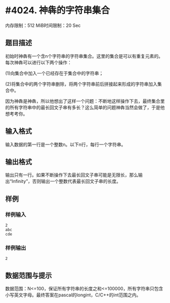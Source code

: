 # #4024. 神犇的字符串集合

内存限制：512 MiB时间限制：20 Sec

## 题目描述

初始时神犇有一个含n个字符串的字符串集合。这里的集合是可以有重复元素的。每次神犇可以进行以下两个操作：

(1)向集合中加入一个已经存在于集合中的字符串；

(2)将集合中的两个字符串删除，将两个字符串前后拼接起来形成的字符串加入集合中。

因为神犇是神犇，所以他想出了这样一个问题：不断地这样操作下去，最终集合里的所有字符串中的最长回文子串有多长？这么简单的问题神犇当然会做了，于是他想考考你。

## 输入格式

输入数据的第一行是一个整数n。以下n行，每行一个字符串。

## 输出格式

输出只有一行。如果不断操作下去最长回文子串可能是无限长，那么输出&ldquo;Infinity&rdquo;，否则输出一个整数代表最长回文子串的长度。

## 样例

### 样例输入

    
    2
    abc
    cde
    

### 样例输出

    
    2
    

## 数据范围与提示

数据范围：N<=100，保证所有字符串的长度之和<=100000，所有字符串只包含小写英文字母。最终答案在pascal的longint，C/C++的int范围之内。
